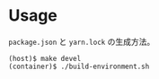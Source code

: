 # Usage
`package.json` と `yarn.lock` の生成方法。

```
(host)$ make devel
(container)$ ./build-environment.sh 
```
